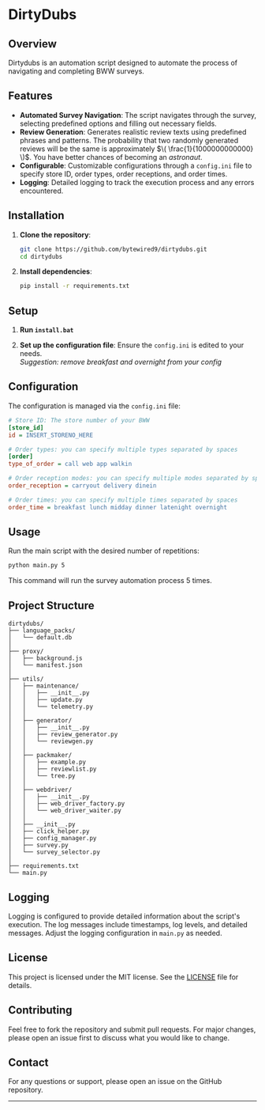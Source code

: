 # DirtyDubs

## Overview

Dirtydubs is an automation script designed to automate the process of navigating and completing BWW surveys.

## Features

- **Automated Survey Navigation**: The script navigates through the survey, selecting predefined options and filling out necessary fields.
- **Review Generation**: Generates realistic review texts using predefined phrases and patterns. The probability that two randomly generated reviews will be the same is approximately $\( \frac{1}{1000000000000} \)$. You have better chances of becoming an *astronaut*.
- **Configurable**: Customizable configurations through a `config.ini` file to specify store ID, order types, order receptions, and order times.
- **Logging**: Detailed logging to track the execution process and any errors encountered.

## Installation

1. **Clone the repository**:
    ```sh
    git clone https://github.com/bytewired9/dirtydubs.git
    cd dirtydubs
    ```

2. **Install dependencies**:
    ```sh
    pip install -r requirements.txt
    ```

## Setup

1. **Run `install.bat`**

2. **Set up the configuration file**:
    Ensure the `config.ini` is edited to your needs.\
    *Suggestion: remove breakfast and overnight from your config*
   
## Configuration

The configuration is managed via the `config.ini` file:

```ini
# Store ID: The store number of your BWW
[store_id]
id = INSERT_STORENO_HERE

# Order types: you can specify multiple types separated by spaces
[order]
type_of_order = call web app walkin

# Order reception modes: you can specify multiple modes separated by spaces
order_reception = carryout delivery dinein

# Order times: you can specify multiple times separated by spaces
order_time = breakfast lunch midday dinner latenight overnight
```

## Usage

Run the main script with the desired number of repetitions:

```sh
python main.py 5
```

This command will run the survey automation process 5 times.

## Project Structure

```
dirtydubs/
├── language_packs/
│   └── default.db
│
├── proxy/
│   ├── background.js
│   └── manifest.json
│
├── utils/
│   ├── maintenance/
│   │   ├── __init__.py
│   │   ├── update.py
│   │   └── telemetry.py
│   │ 
│   ├── generator/
│   │   ├── __init__.py
│   │   ├── review_generator.py
│   │   └── reviewgen.py
│   │ 
│   ├── packmaker/
│   │   ├── example.py
│   │   ├── reviewlist.py
│   │   └── tree.py
│   │ 
│   ├── webdriver/
│   │   ├── __init__.py
│   │   ├── web_driver_factory.py
│   │   └── web_driver_waiter.py
│   │
│   ├── __init__.py
│   ├── click_helper.py
│   ├── config_manager.py
│   ├── survey.py
│   └── survey_selector.py
│
├── requirements.txt
└── main.py

```
## Logging

Logging is configured to provide detailed information about the script's execution. The log messages include timestamps, log levels, and detailed messages. Adjust the logging configuration in `main.py` as needed.

## License

This project is licensed under the MIT license. See the [LICENSE](LICENSE) file for details.

## Contributing

Feel free to fork the repository and submit pull requests. For major changes, please open an issue first to discuss what you would like to change.

## Contact

For any questions or support, please open an issue on the GitHub repository.

---
